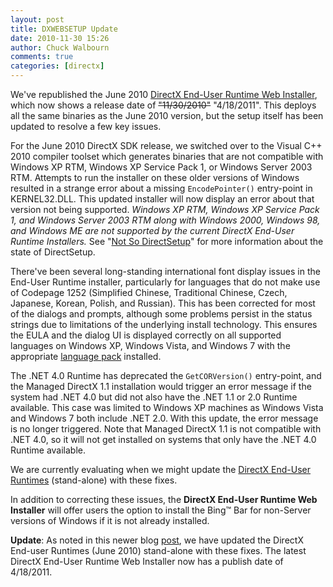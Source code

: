 ```yaml
---
layout: post
title: DXWEBSETUP Update
date: 2010-11-30 15:26
author: Chuck Walbourn
comments: true
categories: [directx]
---
```

We've republished the June 2010 <a href="http://go.microsoft.com/fwlink/p/?LinkId=159853">DirectX End-User Runtime Web Installer</a>, which now shows a release date of <strike>"11/30/2010"</strike> "4/18/2011". This deploys all the same binaries as the June 2010 version, but the setup itself has been updated to resolve a few key issues.
<!--more-->

For the June 2010 DirectX SDK release, we switched over to the Visual C++ 2010 compiler toolset which generates binaries that are not compatible with Windows XP RTM, Windows XP Service Pack 1, or Windows Server 2003 RTM. Attempts to run the installer on these older versions of Windows resulted in a strange error about a missing <code>EncodePointer()</code> entry-point in KERNEL32.DLL. This updated installer will now display an error about that version not being supported. <em>Windows XP RTM, Windows XP Service Pack 1, and Windows Server 2003 RTM along with Windows 2000, Windows 98, and Windows ME are not supported by the current DirectX End-User Runtime Installers.</em> See "<a href="https://walbourn.github.io/not-so-direct-setup/">Not So DirectSetup</a>" for more information about the state of DirectSetup.

There've been several long-standing international font display issues in the End-User Runtime installer, particularly for languages that do not make use of Codepage 1252 (Simplified Chinese, Traditional Chinese, Czech, Japanese, Korean, Polish, and Russian). This has been corrected for most of the dialogs and prompts, although some problems persist in the status strings due to limitations of the underlying install technology. This ensures the EULA and the dialog UI is displayed correctly on all supported languages on Windows XP, Windows Vista, and Windows 7 with the appropriate <a href="http://windows.microsoft.com/en-US/windows/downloads/languages">language pack</a> installed.

The .NET 4.0 Runtime has deprecated the <code>GetCORVersion()</code> entry-point, and the Managed DirectX 1.1 installation would trigger an error message if the system had .NET 4.0 but did not also have the .NET 1.1 or 2.0 Runtime available. This case was limited to Windows XP machines as Windows Vista and Windows 7 both include .NET 2.0. With this update, the error message is no longer triggered. Note that Managed DirectX 1.1 is not compatible with .NET 4.0, so it will not get installed on systems that only have the .NET 4.0 Runtime available.</p>
<p>We are currently evaluating when we might update the <a href="http://www.microsoft.com/downloads/en/details.aspx?displaylang=en&FamilyID=3b170b25-abab-4bc3-ae91-50ceb6d8fa8d">DirectX End-User Runtimes</a> (stand-alone) with these fixes.

In addition to correcting these issues, the <strong>DirectX End-User Runtime Web Installer</strong> will offer users the option to install the Bing&trade; Bar for non-Server versions of Windows if it is not already installed.

<strong>Update</strong>: As noted in this newer blog <a href="https://walbourn.github.io/dxsetup-update/">post</a>, we have updated the DirectX End-user Runtimes (June 2010) stand-alone with these fixes. The latest DirectX End-User Runtime Web Installer now has a publish date of 4/18/2011.
